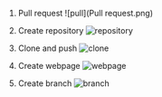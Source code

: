 1. Pull request
   ![pull](Pull request.png)
   
2. Create repository
   ![repository](.jpg)
   
3. Clone and push
   ![clone](.jpg)
   
4. Create webpage
   ![webpage](.jpg)
   
5. Create branch
   ![branch](.jpg)
